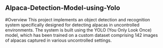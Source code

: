 ## Alpaca-Detection-Model-using-Yolo

#Overview
This project implements an object detection and recognition system specifically designed for detecting alpacas in uncontrolled environments. The system is built using the YOLO (You Only Look Once) model, which has been trained on a custom dataset comprising 142 images of alpacas captured in various uncontrolled settings.

